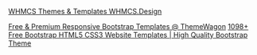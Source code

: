 
[WHMCS Themes & Templates WHMCS.Design](https://whmcs.design/)

[Free & Premium Responsive Bootstrap Templates @ ThemeWagon](https://themewagon.com/)
[1098+ Free Bootstrap HTML5 CSS3 Website Templates | High Quality Bootstrap Theme](https://themewagon.com/theme-price/free)
